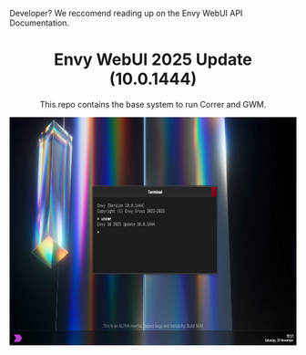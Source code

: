 <p>Developer? We reccomend reading up on the <a>Envy WebUI API Documentation</a>.</p>
<div align="center">
<h1>Envy WebUI 2025 Update (10.0.1444)</h1>
<p>This repo contains the base system to run Correr and GWM.</p>
<img src="Assets/demo.png" height="400px">
</div>
